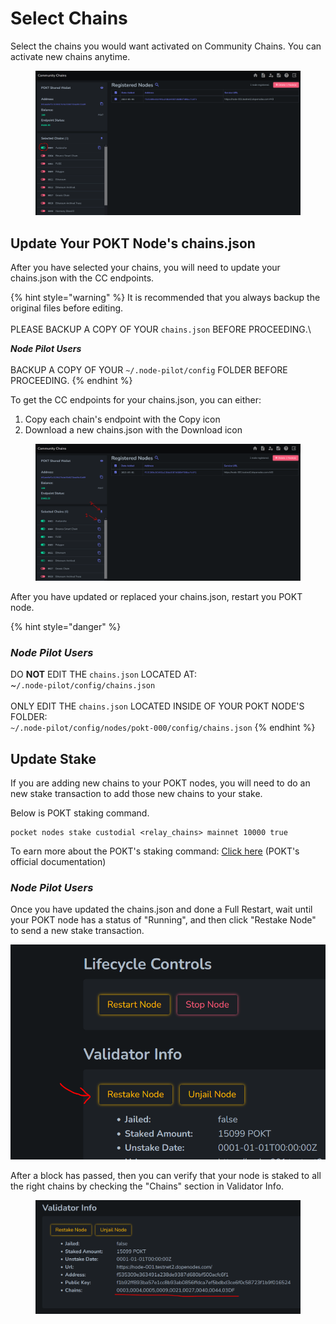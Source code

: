# Select Chains

Select the chains you would want activated on Community Chains. You can activate new chains anytime.

<figure><img src="../.gitbook/assets/image (76).png" alt=""><figcaption></figcaption></figure>

## Update Your POKT Node's chains.json

After you have selected your chains, you will need to update your chains.json with the CC endpoints.

{% hint style="warning" %}
It is recommended that you always backup the original files before editing.\
\
PLEASE BACKUP A COPY OF YOUR `chains.json` BEFORE PROCEEDING.\


_**Node Pilot Users**_\
\
BACKUP A COPY OF YOUR `~/.node-pilot/config` FOLDER BEFORE PROCEEDING.
{% endhint %}

To get the CC endpoints for your chains.json, you can either:

1. Copy each chain's endpoint with the Copy icon
2. Download a new chains.json with the Download icon

<figure><img src="../.gitbook/assets/image (24).png" alt=""><figcaption></figcaption></figure>

After you have updated or replaced your chains.json, restart you POKT node.

{% hint style="danger" %}
### _Node Pilot Users_

DO **NOT** EDIT THE `chains.json` LOCATED AT:\
\~`/.node-pilot/config/chains.json`\
\
ONLY EDIT THE `chains.json` LOCATED INSIDE OF YOUR POKT NODE'S FOLDER:\
`~/.node-pilot/config/nodes/pokt-000/config/chains.json`
{% endhint %}

## Update Stake

If you are adding new chains to your POKT nodes, you will need to do an new stake transaction to add those new chains to your stake.

Below is POKT staking command.

```
pocket nodes stake custodial <relay_chains> mainnet 10000 true
```

To earn more about the POKT's staking command: [Click here](https://docs.pokt.network/node/setup/#stake-the-node) (POKT's official documentation)

### _Node Pilot Users_

Once you have updated the chains.json and done a Full Restart, wait until your POKT node has a status of "Running", and then click "Restake Node" to send a new stake transaction.

![](<../.gitbook/assets/image (37).png>)

After a block has passed, then you can verify that your node is staked to all the right chains by checking the "Chains" section in Validator Info.

<figure><img src="../.gitbook/assets/image (49).png" alt=""><figcaption></figcaption></figure>
